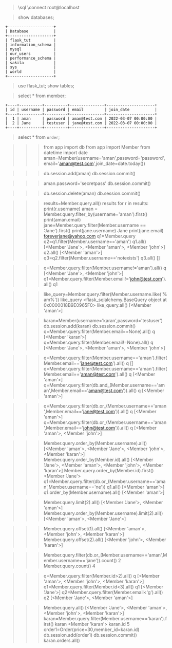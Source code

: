 <!-- MySQL Shell Commands -->

> \sql
> \connect root@localhost

<!-- Enter password if not saved -->

> show databases;

    +--------------------+
    | Database           |
    +--------------------+
    | flask_tut          |
    | information_schema |
    | mysql              |
    | our_users          |
    | performance_schema |
    | sakila             |
    | sys                |
    | world              |
    +--------------------+

> use flask_tut;
> show tables;

<!-- prettier-ignore-start  -->
> select * from member;
<!-- prettier-ignore-end  -->

    +----+----------+----------+---------------+---------------------+
    | id | username | password | email         | join_date           |
    +----+----------+----------+---------------+---------------------+
    |  1 | aman     | password | aman@test.com | 2022-03-07 00:00:00 |
    |  2 | Jane     | testuser | jane@test.com | 2022-03-07 00:00:00 |
    +----+----------+----------+---------------+---------------------+

> select * from `order`; <!-- "order" is builtin function so it is enclosed in `backticks` -->

<!-- Python Shell Commands -->
<!-- prettier-ignore-start -->
>>> from app import db
>>> from app import Member
>>> from datetime import date
>>> aman=Member(username='aman',password='password',email='aman@test.com',join_date=date.today())
<!-- add db -->
>>> db.session.add(aman)
>>> db.session.commit()
<!-- update db -->
>>> aman.password='secretpass'
>>> db.session.commit()
<!-- delete db -->
>>> db.session.delete(aman)
>>> db.session.commit()

<!-- query ORM -->
>>> results=Member.query.all()
>>> results
>>> for r in results:
        print(r.username) <!-- r.email and so on -->
>>> aman = Member.query.filter_by(username='aman').first() <!-- "aman" is SQLAlchemy object -->
>>> print(aman.email)
>>> jane=Member.query.filter(Member.username == 'Jane').first()
>>> print(jane.username)
Jane
>>> print(jane.email)
foreverjane@yahoo.com
>>> q1=Member.query
>>> q2=q1.filter(Member.username=='aman')
>>> q1.all()
[<Member 'Jane'>, <Member 'aman'>, <Member 'john'>]
>>> q2.all()
[<Member 'aman'>]
>>> q3=q2.filter(Member.username=='notexists')
>>> q3.all()
[]

<!-- not equals -->
>>> q=Member.query.filter(Member.username!='aman').all()
>>> q
[<Member 'Jane'>, <Member 'john'>]
>>> q1=Member.query.filter(Member.email!='john@test.com').all()
>>> q1

<!-- like -->
>>> like_query=Member.query.filter(Member.username.like('%am%'))
>>> like_query
<flask_sqlalchemy.BaseQuery object at 0x0000018B9E0965F0>
>>> like_query.all()
[<Member 'aman'>]

<!-- Null -->
>>> karan=Member(username='karan',password='testuser')
>>> db.session.add(karan)
>>> db.session.commit()
>>> q=Member.query.filter(Member.email==None).all()
>>> q
[<Member 'karan'>]
>>> q=Member.query.filter(Member.email!=None).all()
>>> q
[<Member 'Jane'>, <Member 'aman'>, <Member 'john'>]
<!-- And Query -->
>>> q=Member.query.filter(Member.username=='aman').filter(Member.email=='jane@test.com').all()
>>> q
[]
>>> q=Member.query.filter(Member.username=='aman').filter(Member.email=='aman@test.com').all()
>>> q
[<Member 'aman'>]
>>> q=Member.query.filter(db.and_(Member.username=='aman',Member.email=='aman@test.com')).all()
>>> q
[<Member 'aman'>]

<!-- Or query -->
>>> q=Member.query.filter(db.or_(Member.username=='aman',Member.email=='jane@test.com')).all()
>>> q
[<Member 'aman'>]
>>> q=Member.query.filter(db.or_(Member.username=='aman',Member.email=='john@test.com')).all()
>>> q
[<Member 'aman'>, <Member 'john'>]

<!-- Order_by Query -->
>>> Member.query.order_by(Member.username).all()
[<Member 'aman'>, <Member 'Jane'>, <Member 'john'>, <Member 'karan'>]
>>> Member.query.order_by(Member.id).all()
[<Member 'Jane'>, <Member 'aman'>, <Member 'john'>, <Member 'karan'>]
>>> Member.query.order_by(Member.id).first()
<Member 'Jane'>
>>> q1=Member.query.filter(db.or_(Member.username=='aman',Member.username=='ne'))
>>> q1.all()
[<Member 'aman'>]
>>> q1.order_by(Member.username).all()
[<Member 'aman'>]

<!-- Limit Query -->
>>> Member.query.limit(2).all()
[<Member 'Jane'>, <Member 'aman'>]
>>> Member.query.order_by(Member.username).limit(2).all()
[<Member 'aman'>, <Member 'Jane'>]

<!-- Offset Query -->
>>> Member.query.offset(1).all()
[<Member 'aman'>, <Member 'john'>, <Member 'karan'>]
>>> Member.query.offset(2).all()
[<Member 'john'>, <Member 'karan'>]

<!-- Count Query -->
>>> Member.query.filter(db.or_(Member.username=='aman',Member.username=='jane')).count()
2
>>> Member.query.count()
4

<!-- Inequality Query -->
>>> q=Member.query.filter(Member.id>2).all()
>>> q
[<Member 'aman'>, <Member 'john'>, <Member 'karan'>]
>>> q1=Member.query.filter(Member.id<3).all()
>>> q1
[<Member 'Jane'>]
>>> q2=Member.query.filter(Member.email<'g').all()
>>> q2
[<Member 'Jane'>, <Member 'aman'>]

<!-- One to Many relationships -->
>>> Member.query.all()
[<Member 'Jane'>, <Member 'aman'>, <Member 'john'>, <Member 'karan'>]
>>> karan=Member.query.filter(Member.username=='karan').first()
>>> karan
<Member 'karan'>
>>> karan.id
5
>>> order1=Order(price=30,member_id=karan.id)
>>> db.session.add(order1)
>>> db.session.commit()
>>> karan.orders.all()

<!-- prettier-ignore-end -->
